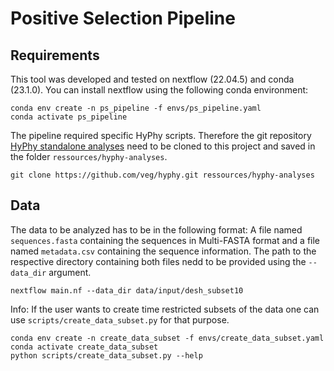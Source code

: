 # Positive Selection Pipeline

## Requirements
This tool was developed and tested on nextflow (22.04.5) and conda (23.1.0). You can install nextflow using the following conda environment:
```
conda env create -n ps_pipeline -f envs/ps_pipeline.yaml
conda activate ps_pipeline
```
The pipeline required specific HyPhy scripts. Therefore the git repository [HyPhy standalone analyses](https://github.com/veg/hyphy-analyses) need to be cloned to this project and saved in the folder `ressources/hyphy-analyses`.
```
git clone https://github.com/veg/hyphy.git ressources/hyphy-analyses
```

## Data 
The data to be analyzed has to be in the following format: A file named `sequences.fasta` containing the sequences in Multi-FASTA format and a file named `metadata.csv` containing the sequence information.
The path to the respective directory containing both files nedd to be provided using the `--data_dir` argument.
```
nextflow main.nf --data_dir data/input/desh_subset10
```
Info: If the user wants to create time restricted subsets of the data one can use `scripts/create_data_subset.py` for that purpose.
```
conda env create -n create_data_subset -f envs/create_data_subset.yaml
conda activate create_data_subset
python scripts/create_data_subset.py --help
```